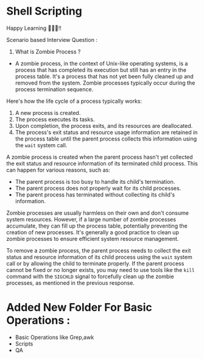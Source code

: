 # Shell Scripting


Happy Learning 🎁🐱‍🏍!!

Scenario based Interview Question :

1. What is Zombie Process ?

- A zombie process, in the context of Unix-like operating systems, is a process that has completed its execution but still has an entry in the process table. It's a process that has not yet been fully cleaned up and removed from the system. Zombie processes typically occur during the process termination sequence.

Here's how the life cycle of a process typically works:

1. A new process is created.
2. The process executes its tasks.
3. Upon completion, the process exits, and its resources are deallocated.
4. The process's exit status and resource usage information are retained in the process table until the parent process collects this information using the `wait` system call.

A zombie process is created when the parent process hasn't yet collected the exit status and resource information of its terminated child process. This can happen for various reasons, such as:

- The parent process is too busy to handle its child's termination.
- The parent process does not properly wait for its child processes.
- The parent process has terminated without collecting its child's information.

Zombie processes are usually harmless on their own and don't consume system resources. However, if a large number of zombie processes accumulate, they can fill up the process table, potentially preventing the creation of new processes. It's generally a good practice to clean up zombie processes to ensure efficient system resource management.

To remove a zombie process, the parent process needs to collect the exit status and resource information of its child process using the `wait` system call or by allowing the child to terminate properly. If the parent process cannot be fixed or no longer exists, you may need to use tools like the `kill` command with the `SIGCHLD` signal to forcefully clean up the zombie processes, as mentioned in the previous response.




# Added New Folder For Basic Operations :
- Basic Operations like Grep,awk
- Scripts
- QA
